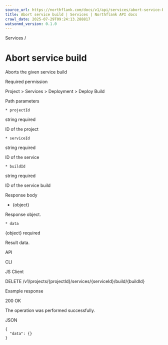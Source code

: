 ```yaml
---
source_url: https://northflank.com/docs/v1/api/services/abort-service-build
title: Abort service build | Services | Northflank API docs
crawl_date: 2025-07-29T09:24:13.288817
watsonmd_version: 0.1.0
---
```


Services / 

# Abort service build

Aborts the given service build

Required permission

Project > Services > Deployment > Deploy Build

Path parameters

    * projectId

string required

ID of the project

    * serviceId

string required

ID of the service

    * buildId

string required

ID of the service build




Response body

  * {object}

Response object.

    * data

{object} required

Result data.




API

CLI

JS Client

DELETE /v1/projects/{projectId}/services/{serviceId}/build/{buildId}

Example response

200 OK

The operation was performed successfully.

JSON
    
    
    {
      "data": {}
    }